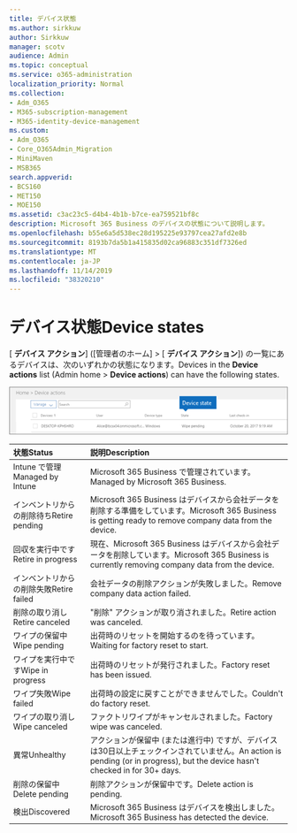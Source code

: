 ```yaml
---
title: デバイス状態
ms.author: sirkkuw
author: Sirkkuw
manager: scotv
audience: Admin
ms.topic: conceptual
ms.service: o365-administration
localization_priority: Normal
ms.collection:
- Adm_O365
- M365-subscription-management
- M365-identity-device-management
ms.custom:
- Adm_O365
- Core_O365Admin_Migration
- MiniMaven
- MSB365
search.appverid:
- BCS160
- MET150
- MOE150
ms.assetid: c3ac23c5-d4b4-4b1b-b7ce-ea759521bf8c
description: Microsoft 365 Business のデバイスの状態について説明します。
ms.openlocfilehash: b55e6a5d538ec28d195225e93797cea27afd2e8b
ms.sourcegitcommit: 8193b7da5b1a415835d02ca96883c351df7326ed
ms.translationtype: MT
ms.contentlocale: ja-JP
ms.lasthandoff: 11/14/2019
ms.locfileid: "38320210"
---
```

# <a name="device-states"></a><span data-ttu-id="9bd19-103">デバイス状態</span><span class="sxs-lookup"><span data-stu-id="9bd19-103">Device states</span></span>

<span data-ttu-id="9bd19-104">[ **デバイス アクション**] ([管理者のホーム] \> [ **デバイス アクション**]) の一覧にあるデバイスは、次のいずれかの状態になります。</span><span class="sxs-lookup"><span data-stu-id="9bd19-104">Devices in the **Device actions** list (Admin home \> **Device actions**) can have the following states.</span></span>
  
![In the Device actions list, you can see the Devices states.](media/a621c47e-45d9-4e1a-beb9-c03254d40c1d.png)
  
|<span data-ttu-id="9bd19-106">**状態**</span><span class="sxs-lookup"><span data-stu-id="9bd19-106">**Status**</span></span>|<span data-ttu-id="9bd19-107">**説明**</span><span class="sxs-lookup"><span data-stu-id="9bd19-107">**Description**</span></span>|
|:-----|:-----|
|<span data-ttu-id="9bd19-108">Intune で管理</span><span class="sxs-lookup"><span data-stu-id="9bd19-108">Managed by Intune</span></span>  <br/> |<span data-ttu-id="9bd19-109">Microsoft 365 Business で管理されています。</span><span class="sxs-lookup"><span data-stu-id="9bd19-109">Managed by Microsoft 365 Business.</span></span>  <br/> |
|<span data-ttu-id="9bd19-110">インベントリからの削除待ち</span><span class="sxs-lookup"><span data-stu-id="9bd19-110">Retire pending</span></span>  <br/> |<span data-ttu-id="9bd19-111">Microsoft 365 Business はデバイスから会社データを削除する準備をしています。</span><span class="sxs-lookup"><span data-stu-id="9bd19-111">Microsoft 365 Business is getting ready to remove company data from the device.</span></span>  <br/> |
|<span data-ttu-id="9bd19-112">回収を実行中です</span><span class="sxs-lookup"><span data-stu-id="9bd19-112">Retire in progress</span></span>  <br/> |<span data-ttu-id="9bd19-113">現在、Microsoft 365 Business はデバイスから会社データを削除しています。</span><span class="sxs-lookup"><span data-stu-id="9bd19-113">Microsoft 365 Business is currently removing company data from the device.</span></span>  <br/> |
|<span data-ttu-id="9bd19-114">インベントリからの削除失敗</span><span class="sxs-lookup"><span data-stu-id="9bd19-114">Retire failed</span></span>  <br/> | <span data-ttu-id="9bd19-115">会社データの削除アクションが失敗しました。</span><span class="sxs-lookup"><span data-stu-id="9bd19-115">Remove company data action failed.</span></span>  <br/> |
|<span data-ttu-id="9bd19-116">削除の取り消し</span><span class="sxs-lookup"><span data-stu-id="9bd19-116">Retire canceled</span></span>  <br/> |<span data-ttu-id="9bd19-117">"削除" アクションが取り消されました。</span><span class="sxs-lookup"><span data-stu-id="9bd19-117">Retire action was canceled.</span></span>  <br/> |
|<span data-ttu-id="9bd19-118">ワイプの保留中</span><span class="sxs-lookup"><span data-stu-id="9bd19-118">Wipe pending</span></span>  <br/> |<span data-ttu-id="9bd19-119">出荷時のリセットを開始するのを待っています。</span><span class="sxs-lookup"><span data-stu-id="9bd19-119">Waiting for factory reset to start.</span></span>  <br/> |
|<span data-ttu-id="9bd19-120">ワイプを実行中です</span><span class="sxs-lookup"><span data-stu-id="9bd19-120">Wipe in progress</span></span>  <br/> |<span data-ttu-id="9bd19-121">出荷時のリセットが発行されました。</span><span class="sxs-lookup"><span data-stu-id="9bd19-121">Factory reset has been issued.</span></span>  <br/> |
|<span data-ttu-id="9bd19-122">ワイプ失敗</span><span class="sxs-lookup"><span data-stu-id="9bd19-122">Wipe failed</span></span>  <br/> |<span data-ttu-id="9bd19-123">出荷時の設定に戻すことができませんでした。</span><span class="sxs-lookup"><span data-stu-id="9bd19-123">Couldn't do factory reset.</span></span>  <br/> |
|<span data-ttu-id="9bd19-124">ワイプの取り消し</span><span class="sxs-lookup"><span data-stu-id="9bd19-124">Wipe canceled</span></span>  <br/> |<span data-ttu-id="9bd19-125">ファクトリワイプがキャンセルされました。</span><span class="sxs-lookup"><span data-stu-id="9bd19-125">Factory wipe was canceled.</span></span>  <br/> |
|<span data-ttu-id="9bd19-126">異常</span><span class="sxs-lookup"><span data-stu-id="9bd19-126">Unhealthy</span></span>  <br/> |<span data-ttu-id="9bd19-127">アクションが保留中 (または進行中) ですが、デバイスは30日以上チェックインされていません。</span><span class="sxs-lookup"><span data-stu-id="9bd19-127">An action is pending (or in progress), but the device hasn't checked in for 30+ days.</span></span>  <br/> |
|<span data-ttu-id="9bd19-128">削除の保留中</span><span class="sxs-lookup"><span data-stu-id="9bd19-128">Delete pending</span></span>  <br/> |<span data-ttu-id="9bd19-129">削除アクションが保留中です。</span><span class="sxs-lookup"><span data-stu-id="9bd19-129">Delete action is pending.</span></span>  <br/> |
|<span data-ttu-id="9bd19-130">検出</span><span class="sxs-lookup"><span data-stu-id="9bd19-130">Discovered</span></span>  <br/> |<span data-ttu-id="9bd19-131">Microsoft 365 Business はデバイスを検出しました。</span><span class="sxs-lookup"><span data-stu-id="9bd19-131">Microsoft 365 Business has detected the device.</span></span>  <br/> |
   
